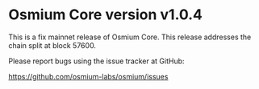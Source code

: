 # Osmium Core version v1.0.4

This is a fix mainnet release of Osmium Core. This release addresses the chain split at block 57600.

Please report bugs using the issue tracker at GitHub:

  <https://github.com/osmium-labs/osmium/issues>